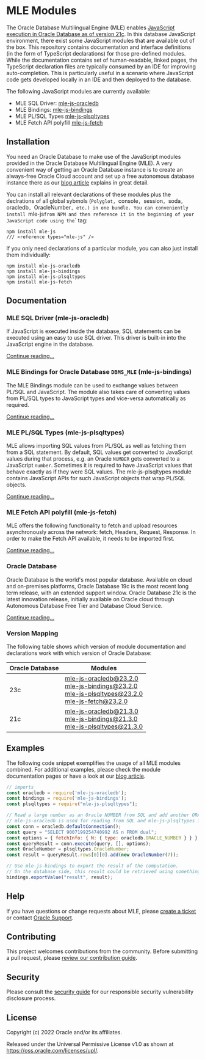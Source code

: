 # MLE Modules
The Oracle Database Multilingual Engine (MLE) enables [JavaScript execution in Oracle Database as of version 21c][1].
In this database JavaScript environment, there exist some JavaScript modules that are available out of the box.
This repository contains documentation and interface definitions (in the form of TypeScript declarations) for those pre-defined modules.
While the documentation contains set of human-readable, linked pages, the TypeScript declaration files are typically consumed by an IDE for improving auto-completion.
This is particularly useful in a scenario where JavaScript code gets developed locally in an IDE and then deployed to the database.

The following JavaScript modules are currently available:
- MLE SQL Driver: [mle-js-oracledb][mle-js-oracledb]
- MLE Bindings: [mle-js-bindings][mle-js-bindings]
- MLE PL/SQL Types [mle-js-plsqltypes][mle-js-plsqltypes]
- MLE Fetch API polyfill [mle-js-fetch][mle-js-fetch]

## Installation
You need an Oracle Database to make use of the JavaScript modules provided in the Oracle Database Multilingual Engine (MLE).
A very convenient way of getting an Oracle Database instance is to create an always-free Oracle Cloud account and set up a free autonomous database instance there as our [blog article][2] explains in great detail.

You can install all relevant declarations of these modules plus the declrations of all global sybmols (`Polyglot, `console`, `session`, `soda`, `oracledb`, `OracleNumber`, etc.) in one bundle.
You can conveniently install `mle-js` from NPM and then reference it in the beginning of your JavaScript code using the `<reference>` tag:

```
npm install mle-js
/// <reference types="mle-js" />
```

If you only need declarations of a particular module, you can also just install them individually:

```
npm install mle-js-oracledb
npm install mle-js-bindings
npm install mle-js-plsqltypes
npm install mle-js-fetch
```

## Documentation

### MLE SQL Driver (mle-js-oracledb)
If JavaScript is executed inside the database, SQL statements can be executed using an easy to use SQL driver.
This driver is built-in into the JavaScript engine in the database.

[Continue reading...][mle-js-oracledb]

### MLE Bindings for Oracle Database `DBMS_MLE` (mle-js-bindings)
The MLE Bindings module can be used to exchange values between PL/SQL and JavaScript.
The module also takes care of converting values from PL/SQL types to JavaScript types and vice-versa automatically as required.

[Continue reading...][mle-js-bindings]

### MLE PL/SQL Types (mle-js-plsqltypes)
MLE allows importing SQL values from PL/SQL as well as fetching them from a SQL statement.
By default, SQL values get converted to JavaScript values during that process, e.g. an Oracle `NUMBER` gets converted to a JavaScript `number`.
Sometimes it is required to have JavaScript values that behave exactly as if they were SQL values.
The mle-js-plsqltypes module contains JavaScript APIs for such JavaScript objects that wrap PL/SQL objects.

[Continue reading...][mle-js-plsqltypes]

### MLE Fetch API polyfill (mle-js-fetch)
MLE offers the following functionality to fetch and upload resources asynchronously across the network: fetch, Headers, Request, Response.
In order to make the Fetch API available, it needs to be imported first.

[Continue reading...][mle-js-fetch]

### Oracle Database
Oracle Database is the world's most popular database.
Available on cloud and on-premises platforms, Oracle Database 19c is the most recent long term release, with an extended support window.
Oracle Database 21c is the latest innovation release, initially available on Oracle cloud through Autonomous Database Free Tier and Database Cloud Service.

[Continue reading...][3]

### Version Mapping
The following table shows which version of module documentation and declarations work with which version of Oracle Database:

| Oracle Database  | Modules |
| ---------------- | --------|
| 23c | [mle-js-oracledb@23.2.0][mle-js-oracledb] <br/> [mle-js-bindings@23.2.0][mle-js-bindings] <br/> [mle-js-plsqltypes@23.2.0][mle-js-plsqltypes] <br/> [mle-js-fetch@23.2.0][mle-js-fetch] |
| 21c | [mle-js-oracledb@21.3.0][mle-js-oracledb-21c] <br/> [mle-js-bindings@21.3.0][mle-js-bindings-21c] <br/> [mle-js-plsqltypes@21.3.0][mle-js-plsqltypes-21c] |

## Examples
The following code snippet exemplifies the usage of all MLE modules combined.
For additional examples, please check the module documentation pages or have a look at our [blog article][2].

```JavaScript
// imports
const oracledb = require('mle-js-oracledb');
const bindings = require('mle-js-bindings');
const plsqltypes = require("mle-js-plsqltypes");

// Read a large number as an Oracle NUMBER from SQL and add another ORACLE NUMBER to it.
// mle-js-oracledb is used for reading from SQL and mle-js-plsqltypes is used to construct the second Oracle NUMBER.
const conn = oracledb.defaultConnection();
const query = "SELECT 9007199254740992 AS n FROM dual";
const options = { fetchInfo: { N: { type: oracledb.ORACLE_NUMBER } } };
const queryResult = conn.execute(query, [], options);
const OracleNumber = plsqltypes.OracleNumber;
const result = queryResult.rows[0][0].add(new OracleNumber(7));

// Use mle-js-bindings to export the result of the computation.
// On the database side, this result could be retrieved using something like `dbms_mle.import_from_mle(ctx, 'result', result);`.
bindings.exportValue("result", result);
```

## Help
If you have questions or change requests about MLE, please [create a ticket](./CONTRIBUTING.md) or contact [Oracle Support](https://support.oracle.com).

## Contributing
This project welcomes contributions from the community.
Before submitting a pull request, please [review our contribution guide](./CONTRIBUTING.md).

## Security

Please consult the [security guide](./SECURITY.md) for our responsible security vulnerability disclosure process.

## License
Copyright (c) 2022 Oracle and/or its affiliates.

Released under the Universal Permissive License v1.0 as shown at <https://oss.oracle.com/licenses/upl/>.

[mle-js-oracledb]: http://oracle-samples.github.io/mle-modules/docs/mle-js-oracledb/23c "mle-js-oracledb@23.2.0"
[mle-js-bindings]: http://oracle-samples.github.io/mle-modules/docs/mle-js-bindings/23c "mle-js-bindings@23.2.0"
[mle-js-plsqltypes]: http://oracle-samples.github.io/mle-modules/docs/mle-js-plsqltypes/23c "mle-js-plsqltypes@23.2.0"
[mle-js-fetch]: http://oracle-samples.github.io/mle-modules/docs/mle-js-fetch/23c "mle-js-fetch@23.2.0"
[mle-js-oracledb-21c]: http://oracle-samples.github.io/mle-modules/docs/mle-js-oracledb/21c "mle-js-oracledb@21.3.1"
[mle-js-bindings-21c]: http://oracle-samples.github.io/mle-modules/docs/mle-js-bindings/21c "mle-js-bindings@21.3.1"
[mle-js-plsqltypes-21c]: http://oracle-samples.github.io/mle-modules/docs/mle-js-plsqltypes/21c "mle-js-plsqltypes@21.3.1"
[1]: https://medium.com/graalvm/mle-executing-javascript-in-oracle-database-c545feb1a010 "Multilingual Engine: Executing JavaScript in Oracle Database"
[2]: https://blogs.oracle.com/apex/post/mle-and-the-future-of-server-side-programming-in-oracle-apex "MLE and the Future of Server-Side Programming in Oracle APEX"
[3]: https://docs.oracle.com/en/database/oracle/oracle-database/21/index.html "Oracle Database 21c"
